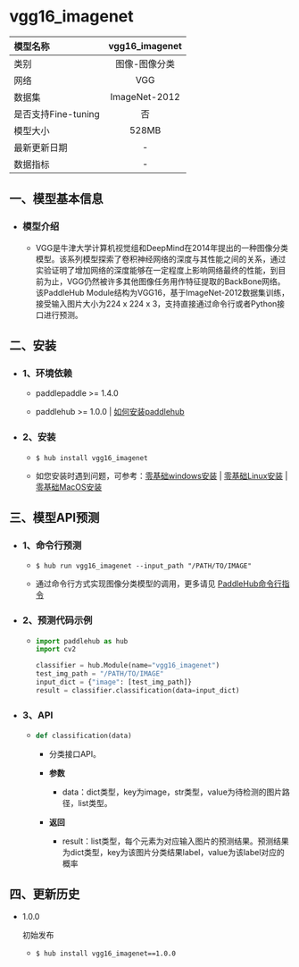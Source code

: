 # vgg16_imagenet

|模型名称|vgg16_imagenet|
| :--- | :---: |
|类别|图像-图像分类|
|网络|VGG|
|数据集|ImageNet-2012|
|是否支持Fine-tuning|否|
|模型大小|528MB|
|最新更新日期|-|
|数据指标|-|


## 一、模型基本信息



- ### 模型介绍

  - VGG是牛津大学计算机视觉组和DeepMind在2014年提出的一种图像分类模型。该系列模型探索了卷积神经网络的深度与其性能之间的关系，通过实验证明了增加网络的深度能够在一定程度上影响网络最终的性能，到目前为止，VGG仍然被许多其他图像任务用作特征提取的BackBone网络。该PaddleHub Module结构为VGG16，基于ImageNet-2012数据集训练，接受输入图片大小为224 x 224 x 3，支持直接通过命令行或者Python接口进行预测。

## 二、安装

- ### 1、环境依赖  

  - paddlepaddle >= 1.4.0  

  - paddlehub >= 1.0.0  | [如何安装paddlehub](../../../../docs/docs_ch/get_start/installation.rst)


- ### 2、安装

  - ```shell
    $ hub install vgg16_imagenet
    ```
  - 如您安装时遇到问题，可参考：[零基础windows安装](../../../../docs/docs_ch/get_start/windows_quickstart.md)
 | [零基础Linux安装](../../../../docs/docs_ch/get_start/linux_quickstart.md) | [零基础MacOS安装](../../../../docs/docs_ch/get_start/mac_quickstart.md)

## 三、模型API预测

- ### 1、命令行预测

  - ```shell
    $ hub run vgg16_imagenet --input_path "/PATH/TO/IMAGE"
    ```
  - 通过命令行方式实现图像分类模型的调用，更多请见 [PaddleHub命令行指令](../../../../docs/docs_ch/tutorial/cmd_usage.rst)

- ### 2、预测代码示例

  - ```python
    import paddlehub as hub
    import cv2

    classifier = hub.Module(name="vgg16_imagenet")
    test_img_path = "/PATH/TO/IMAGE"
    input_dict = {"image": [test_img_path]}
    result = classifier.classification(data=input_dict)
    ```

- ### 3、API

  - ```python
    def classification(data)
    ```
    - 分类接口API。
    - **参数**
      - data：dict类型，key为image，str类型，value为待检测的图片路径，list类型。

    - **返回**
      - result：list类型，每个元素为对应输入图片的预测结果。预测结果为dict类型，key为该图片分类结果label，value为该label对应的概率





## 四、更新历史

* 1.0.0

  初始发布

  - ```shell
    $ hub install vgg16_imagenet==1.0.0
    ```
